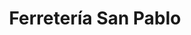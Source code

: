 ---
title: "Ferretería San Pablo"
url: /los-lagos/ferreteria-san-pablo/
shop: hágalo usted mismo
---